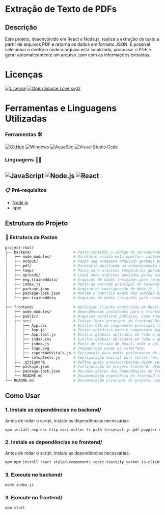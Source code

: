 # Extração de Texto de PDFs

## Descrição
Este projeto, desenvolvido em React e Node.js, realiza a extração de texto a partir de arquivos PDF e retorna os dados em formato JSON. É possível selecionar o diretório onde o arquivo está localizado, processar o PDF e gerar automaticamente um arquivo .json com as informações extraídas.

# Licenças
[![License](https://img.shields.io/badge/License-Apache%202.0-yellowgreen.svg)](https://opensource.org/licenses/Apache-2.0) [![Open Source Love svg2](https://badges.frapsoft.com/os/v2/open-source.svg?v=103)](https://github.com/ellerbrock/open-source-badges)
# Ferramentas e Linguagens Utilizadas
### Ferramentas 🛠️
[![GitHub](https://img.shields.io/badge/GitHub-100000?style=for-the-badge&logo=github&logoColor=white)](https://github.com/SEUUSERNAME) ![Windows](https://img.shields.io/badge/Windows-000?style=for-the-badge&logo=windows&logoColor=2CA5E0) ![AquaSec](https://img.shields.io/badge/aqua-%231904DA.svg?style=for-the-badge&logo=aqua&logoColor=#0018A8) ![Visual Studio Code](https://img.shields.io/badge/Visual%20Studio%20Code-0078d7.svg?style=for-the-badge&logo=visual-studio-code&logoColor=white)

### Linguagens 👩‍💻

![JavaScript](https://img.shields.io/badge/JavaScript-F7DF1E?style=for-the-badge&logo=javascript&logoColor=black)
![Node.js](https://img.shields.io/badge/Node.js-339933?style=for-the-badge&logo=nodedotjs&logoColor=white)
![React](https://img.shields.io/badge/React-61DAFB?style=for-the-badge&logo=react&logoColor=white)
---
### 📋 Pré-requisitos

- [Node.js](https://nodejs.org/en/download)
- npm

## Estrutura do Projeto
### 📂 Estrutura de Pastas
```bash
project-root/
├── backend/                   # Pasta contendo o código do servidor/API, responsável pela lógica de negócios, processamento de dados e comunicação com o frontend.
│   ├── node_modules/          # Diretório criado pelo npm/Yarn contendo todas as dependências do projeto backend.
│   ├── output/                # Pasta que armazena arquivos gerados pelo backend, como resultados de processamento ou relatórios.
│   ├── pdf/                   # Diretório destinado ao armazenamento ou manipulação de arquivos PDF.
│   ├── temp/                  # Pasta para arquivos temporários gerados durante a execução do backend.
│   ├── uploads/               # Local onde arquivos enviados pelos usuários (upload) são armazenados.
│   ├── eng.traineddata/       # Arquivos de dados treinados para reconhecimento de texto (OCR), em inglês e português, respectivamente.
│   ├── index.js               # Ponto de entrada principal do backend, onde o servidor é inicializado e as rotas são configuradas.
│   ├── package.json           # Arquivo de configuração do Node.js, listando dependências, scripts e metadados do projeto.
│   ├── package-lock.json      # Mantém o controle exato das versões das dependências instaladas.
│   └── por.traineddata        # Arquivos de dados treinados para reconhecimento de texto (OCR), em inglês e português, respectivamente.
│
├── frontend/                  # Aplicação cliente construída em React, responsável pela interface do usuário.
│   ├── node_modules/          # Dependências instaladas para o frontend (React e bibliotecas relacionadas).
│   ├── public/                # Arquivos estáticos públicos, como index.html, imagens ou fonts.
│   ├── src/                   # Código-fonte principal do frontend React:
│   │   ├── App.css            # Estilos CSS do componente principal (App).
│   │   ├── App.js             # Testes unitários para o componente App.
│   │   ├── App.test.js        # Estilos globais aplicados em toda a aplicação.
│   │   ├── index.css          # Estilos globais aplicados em toda a aplicação.
│   │   ├── index.js           # Ponto de entrada do React, onde o aplicativo é renderizado no DOM.
│   │   ├── logo.svg           # Imagem/logo usada na interface.
│   │   ├── reportWebVitals.js # Ferramenta para medir performance da aplicação (ex: tempo de carregamento).
│   │   └── setupTests.js      # Configuração inicial para testes (ex: Jest + React Testing Library).
│   ├── .gitignore             # Define quais arquivos/pastas devem ser ignorados pelo Git (ex: node_modules/).
│   ├── package.json           # Configuração do projeto frontend: dependências, scripts (start, build, test) e metadados.
│   ├── package-lock.json      # Versões exatas das dependências do frontend.
│   └── README.md              # Documentação específica do frontend (como executar, configurar, etc.).
└── README.md                  # Documentação principal do projeto, contendo:
```

## Como Usar
### 1. Instale as dependências no backend/
Antes de rodar o script, instale as dependências necessárias:
```sh
npm install express http cors multer fs path tesseract.js pdf-poppler socket.io
```
### 2. Instale as dependências no frontend/
Antes de rodar o script, instale as dependências necessárias:
```sh
npm npm install react styled-components react-toastify socket.io-client
```

### 3. Execute no backend/
```sh
node index.js
```
### 3. Execute no frontend/
```sh
npm start
```